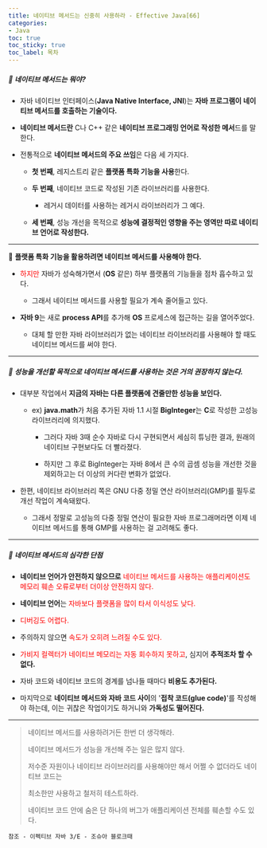 ```yaml
---
title: 네이티브 메서드는 신중히 사용하라 - Effective Java[66]
categories:
- Java
toc: true
toc_sticky: true
toc_label: 목차
---
```


##### 🔗  네이티브 메서드는 뭐야?

* 자바 네이티브 인터페이스(**Java Native Interface, JNI**)는 **자바 프로그램이 네이티브 메서드를 호출하는 기술이다.**



* **네이티브 메서드란** C나 C++ 같은 **네이티브 프로그래밍 언어로 작성한 메서**드를 말한다.



* 전통적으로 **네이티브 메서드의 주요 쓰임**은 다음 세 가지다.

  * **첫 번째**, 레지스트리 같은 **플랫폼 특화 기능을 사용**한다.

  

  * **두 번째**, 네이티브 코드로 작성된 기존 라이브러리를 사용한다.

    * 레거시 데이터를 사용하는 레거시 라이브러리가 그 예다.

    

  * **세 번째**, 성능 개선을 목적으로 **성능에 결정적인 영향을 주는 영역만 따로 네이티브 언어로 작성한다.**



<hr>




💎 **플랫폼 특화 기능을 활용하려면 네이티브 메서드를 사용해야 한다.**

* <span style="color:red;">하지만</span> 자바가 성숙해가면서 (**OS** 같은) 하부 플랫폼의 기능들을 점차 흡수하고 있다.
  * 그래서 네이티브 메서드를 사용할 필요가 계속 줄어들고 있다.




* **자바 9**는 새로 **process API**를 추가해 **OS** 프로세스에 접근하는 길을 열어주었다.
  * 대체 할 만한 자바 라이브러리가 없는 네이티브 라이브러리를 사용해야 할 때도 네이티브 메서드를 써야 한다.



<hr>



##### 🔗 성능을 개선할 목적으로 네이티브 메서드를 사용하는 것은 거의 권장하지 않는다.

* 대부분 작업에서 **지금의 자바는 다른 플랫폼에 견줄만한 성능을 보인다.**

  * ex) **java.math**가 처음 추가된 자바 1.1 시절 **BigInteger**는 **C**로 작성한 고성능 라이브러리에 의지했다.

    * 그러다 자바 3때 순수 자바로 다시 구현되면서 세심히 튜닝한 결과, 원래의 네이티브 구현보다도 더 빨라졌다.

    

    * 하지만 그 후로 BigInteger는 자바 8에서 큰 수의 곱셈 성능을 개선한 것을 제외하고는 더 이상의 커다란 변화가 없었다.

  

* 한편, 네이티브 라이브러리 쪽은 GNU 다중 정밀 연산 라이브러리(GMP)를 필두로 개선 작업이 계속돼왔다.
  * 그래서 정말로 고성능의 다중 정밀 연산이 필요한 자바 프로그래머라면 이제 네이티브 메서드를 통해 GMP를 사용하는 걸 고려해도 좋다.



<hr>



##### 💎 네이티브 메서드의 심각한 단점

* **네이티브 언어가 안전하지 않으므로** <span style="color:red;">네이티브 메서드를 사용하는 애플리케이션도 메모리 훼손 오류로부터 더이상 안전하지 않다.</span>



* **네이티브 언어**는 <span style="color:red;">자바보다 플랫폼을 많이 타서 이식성도 낮다.</span>



* <span style="color:red;">디버깅도 어렵다.</span>



* 주의하지 않으면 <span style="color:red;">속도가 오히려 느려질 수도 있다.</span>



* <span style="color:red;">가비지 컬렉터가 네이티브 메모리는 자동 회수하지 못하고</span>, 심지어 **추적조차 할 수 없다.**



* 자바 코드와 네이티브 코드의 경계를 넘나들 때마다 **비용도 추가된다.**



* 마지막으로 **네이티브 메서드와 자바 코드 사이**의 '**접착 코드(glue code)**'를 작성해야 하는데, 이는 귀찮은 작업이기도 하거니와 **가독성도 떨어진다.**



<hr>



> 네이티브 메서드를 사용하려거든 한번 더 생각해라.
>
> 네이티브 메서드가 성능을 개선해 주는 일은 많지 않다.
>
> 
>
> 저수준 자원이나 네이티브 라이브러리를 사용해야만 해서 어쩔 수 없더라도 네이티브 코드는
>
> 최소한만 사용하고 철저히 테스트하라.
>
>
> 네이티브 코드 안에 숨은 단 하나의 버그가 애플리케이션 전체를 훼손할 수도 있다.








```
참조 - 이펙티브 자바 3/E - 조슈아 블로크때
```

